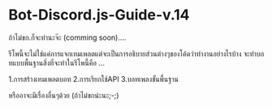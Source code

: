 # Bot-Discord.js-Guide-v.14
ถ้าไม่ขก.ก็จะทำนะจ๊ะ (comming soon)....

รีโพนี้จะไม่ใช่แค่การแจกเทมเพลตแต่จะเป็นการอธิบายส่วนต่างๆของโค้ดว่าทำงานอย่างไรบ้าง
จะทำบอทแบบพื้นฐานสิ่งที่จะทำในรีโพนี้คือ ...

1.การสร้างเทมเพลตบอท
2.การเรียกใช้API
3.บอทเพลงขั้นพื้นฐาน

หรืออาจะมีเรื่องอื่นๆด้วย (ถ้าไม่ขกน่ะนะ;-;)

